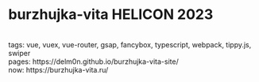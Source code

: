 # burzhujka-vita HELICON 2023

<br>
tags: vue, vuex, vue-router, gsap, fancybox, typescript, webpack, tippy.js, swiper
<br>
pages: https://delm0n.github.io/burzhujka-vita-site/
<br>
now: https://burzhujka-vita.ru/
